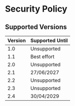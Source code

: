 # Security Policy

## Supported Versions

| Version | Supported Until |
| ------- | --------------- |
| 1.0     | Unsupported     |
| 1.1     | Best effort     |
| 2.0     | Unsupported     |
| 2.1     | 27/06/2027      |
| 2.2     | Unsupported     |
| 2.3     | Unsupported     |
| 2.4     | 30/04/2029      |
